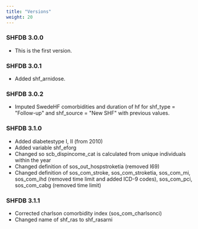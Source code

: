 ```yaml
---
title: "Versions"
weight: 20
---
```


### SHFDB 3.0.0

- This is the first version.

### SHFDB 3.0.1

- Added shf_arnidose.

### SHFDB 3.0.2

- Imputed SwedeHF comorbidities and duration of hf for shf_type = "Follow-up" and shf_source = "New SHF" with previous values.

### SHFDB 3.1.0

- Added diabetestype I, II (from 2010)
- Added variable shf_eforg
- Changed so scb_dispincome_cat is calculated from unique individuals within the year
- Changed definition of sos_out_hospstroketia (removed I69)
- Changed definition of sos_com_stroke, sos_com_stroketia, sos_com_mi, sos_com_ihd (removed time limit and added ICD-9 codes), sos_com_pci, sos_com_cabg (removed time limit)

### SHFDB 3.1.1

- Corrected charlson comorbidity index (sos_com_charlsonci)
- Changed name of shf_ras to shf_rasarni